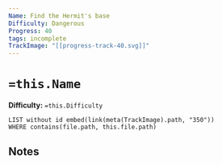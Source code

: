 ```yaml
---
Name: Find the Hermit's base
Difficulty: Dangerous
Progress: 40
tags: incomplete
TrackImage: "[[progress-track-40.svg]]"
---
```


# `=this.Name`
**Difficulty:** `=this.Difficulty`

```dataview
LIST without id embed(link(meta(TrackImage).path, "350"))
WHERE contains(file.path, this.file.path)
```

## Notes
